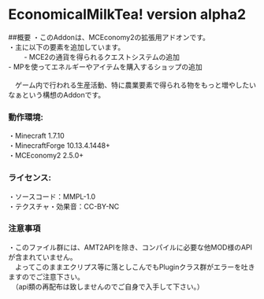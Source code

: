 # EconomicalMilkTea! version alpha2

##概要
・このAddonは、MCEconomy2の拡張用アドオンです。
<br>・主に以下の要素を追加しています。
<br>　　 - MCE2の通貨を得られるクエストシステムの追加
<br>     - MPを使ってエネルギーやアイテムを購入するショップの追加
<br>
<br>　ゲーム内で行われる生産活動、特に農業要素で得られる物をもっと増やしたいなぁという構想のAddonです。

### 動作環境:
・Minecraft 1.7.10
<br>・MinecraftForge 10.13.4.1448+
<br>・MCEconomy2 2.5.0+
 
### ライセンス:
・ソースコード：MMPL-1.0
<br>・テクスチャ・効果音：CC-BY-NC

### 注意事項
・このファイル群には、AMT2APIを除き、コンパイルに必要な他MOD様のAPIが含まれていません。
<br>　よってこのままエクリプス等に落としこんでもPluginクラス群がエラーを吐きますのでご注意下さい。
<br>　（api類の再配布は致しませんのでご自身で入手して下さい。）

